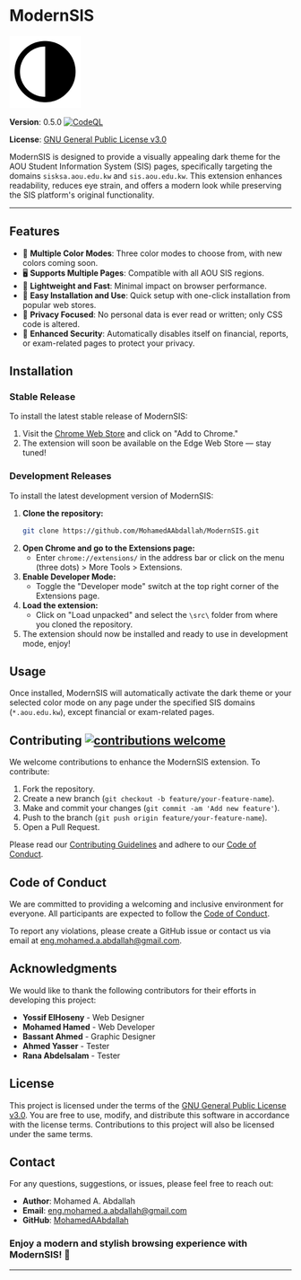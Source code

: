 # **ModernSIS**

![ModernSIS Logo](src/imgs/icons/128.png)

**Version**: 0.5.0 [![CodeQL](https://github.com/MohamedAAbdallah/ModernSIS/actions/workflows/github-code-scanning/codeql/badge.svg)](https://github.com/MohamedAAbdallah/ModernSIS/actions/workflows/github-code-scanning/codeql)

**License**: [GNU General Public License v3.0](LICENSE)

ModernSIS is designed to provide a visually appealing dark theme for the AOU Student Information System (SIS) pages, specifically targeting the domains `sisksa.aou.edu.kw` and `sis.aou.edu.kw`. This extension enhances readability, reduces eye strain, and offers a modern look while preserving the SIS platform's original functionality.

---

## **Features**

- 🎨 **Multiple Color Modes**: Three color modes to choose from, with new colors coming soon.
- 🖥️ **Supports Multiple Pages**: Compatible with all AOU SIS regions.
- 🚀 **Lightweight and Fast**: Minimal impact on browser performance.
- 🔧 **Easy Installation and Use**: Quick setup with one-click installation from popular web stores.
- 🔏 **Privacy Focused**: No personal data is ever read or written; only CSS code is altered.
- 🚫 **Enhanced Security**: Automatically disables itself on financial, reports, or exam-related pages to protect your privacy.

## **Installation**

### **Stable Release**

To install the latest stable release of ModernSIS:

1. Visit the [Chrome Web Store](https://chromewebstore.google.com/detail/modern-sis/eanhlljpacpbggaiijocfoapjbofdbfm) and click on "Add to Chrome."
2. The extension will soon be available on the Edge Web Store — stay tuned!

### **Development Releases**

To install the latest development version of ModernSIS:

1. **Clone the repository:**
   ```sh
   git clone https://github.com/MohamedAAbdallah/ModernSIS.git
   ```
2. **Open Chrome and go to the Extensions page:**
   - Enter `chrome://extensions/` in the address bar or click on the menu (three dots) > More Tools > Extensions.
3. **Enable Developer Mode:**
   - Toggle the "Developer mode" switch at the top right corner of the Extensions page.
4. **Load the extension:**
   - Click on "Load unpacked" and select the `\src\` folder from where you cloned the repository.
5. The extension should now be installed and ready to use in development mode, enjoy!

## **Usage**

Once installed, ModernSIS will automatically activate the dark theme or your selected color mode on any page under the specified SIS domains (`*.aou.edu.kw`), except financial or exam-related pages.

## **Contributing** [![contributions welcome](https://img.shields.io/badge/contributions-welcome-brightgreen.svg?style=flat)](https://github.com/MohamedAAbdallah/ModernSIS/issues)

We welcome contributions to enhance the ModernSIS extension. To contribute:

1. Fork the repository.
2. Create a new branch (`git checkout -b feature/your-feature-name`).
3. Make and commit your changes (`git commit -am 'Add new feature'`).
4. Push to the branch (`git push origin feature/your-feature-name`).
5. Open a Pull Request.

Please read our [Contributing Guidelines](CONTRIBUTING.md) and adhere to our [Code of Conduct](CODE_OF_CONDUCT.md).

## **Code of Conduct**

We are committed to providing a welcoming and inclusive environment for everyone. All participants are expected to follow the [Code of Conduct](CODE_OF_CONDUCT.md).

To report any violations, please create a GitHub issue or contact us via email at [eng.mohamed.a.abdallah@gmail.com](mailto:eng.mohamed.a.abdallah@gmail.com).

## **Acknowledgments**

We would like to thank the following contributors for their efforts in developing this project:

- **Yossif ElHoseny** - Web Designer
- **Mohamed Hamed** - Web Developer
- **Bassant Ahmed** - Graphic Designer
- **Ahmed Yasser** - Tester
- **Rana Abdelsalam** - Tester

## **License**

This project is licensed under the terms of the [GNU General Public License v3.0](LICENSE). You are free to use, modify, and distribute this software in accordance with the license terms. Contributions to this project will also be licensed under the same terms.

## **Contact**

For any questions, suggestions, or issues, please feel free to reach out:

- **Author**: Mohamed A. Abdallah
- **Email**: [eng.mohamed.a.abdallah@gmail.com](mailto:eng.mohamed.a.abdallah@gmail.com)
- **GitHub**: [MohamedAAbdallah](https://github.com/MohamedAAbdallah)

### **Enjoy a modern and stylish browsing experience with ModernSIS! 🌙**

---
